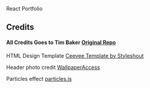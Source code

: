 React Portfolio

## Credits

#### All Credits Goes to Tim Baker <a href='https://github.com/tbakerx/react-resume-template'>Original Repo</a>

HTML Design Template
<a href="https://www.styleshout.com/free-templates/ceevee/">Ceevee Template by Styleshout</a>

Header photo credit
<a href="https://wallpaperaccess.com/4k-ipad">WallpaperAccess</a>

Particles effect
<a href="https://github.com/VincentGarreau/particles.js">particles.js</a>

